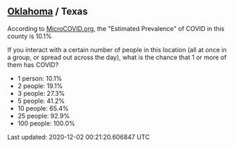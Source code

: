 
## [Oklahoma](/united-states/oklahoma) / Texas

According to [MicroCOVID.org](http://microcovid.org),
the "Estimated Prevalence" of COVID in this county is 10.1%

If you interact with a certain number of people in this location
(all at once in a group, or spread out across the day), what is the chance that
1 or more of them has COVID?

- 1 person: 10.1%
- 2 people: 19.1%
- 3 people: 27.3%
- 5 people: 41.2%
- 10 people: 65.4%
- 25 people: 92.9%
- 100 people: 100.0%

Last updated: 2020-12-02 00:21:20.606847 UTC
